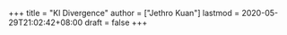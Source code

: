 +++
title = "Kl Divergence"
author = ["Jethro Kuan"]
lastmod = 2020-05-29T21:02:42+08:00
draft = false
+++
